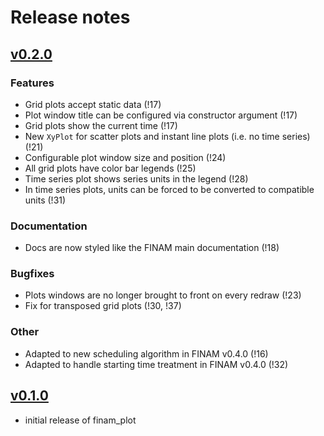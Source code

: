 # Release notes

## [v0.2.0]

### Features

* Grid plots accept static data (!17)
* Plot window title can be configured via constructor argument (!17)
* Grid plots show the current time (!17)
* New `XyPlot` for scatter plots and instant line plots (i.e. no time series) (!21)
* Configurable plot window size and position (!24)
* All grid plots have color bar legends (!25)
* Time series plot shows series units in the legend (!28)
* In time series plots, units can be forced to be converted to compatible units (!31)

### Documentation

* Docs are now styled like the FINAM main documentation (!18)

### Bugfixes

* Plots windows are no longer brought to front on every redraw (!23)
* Fix for transposed grid plots (!30, !37)

### Other

* Adapted to new scheduling algorithm in FINAM v0.4.0 (!16)
* Adapted to handle starting time treatment in FINAM v0.4.0 (!32)

## [v0.1.0]

* initial release of finam_plot

[unpublished]: https://git.ufz.de/FINAM/finam-plot/-/compare/v0.1.0...main
[v0.2.0]: https://git.ufz.de/FINAM/finam-plot/-/compare/v0.1.0...v0.2.0
[v0.1.0]: https://git.ufz.de/FINAM/finam-plot/-/commits/v0.1.0
